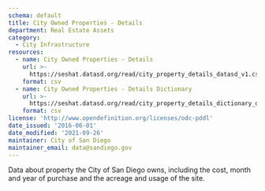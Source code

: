 ```yaml
---
schema: default
title: City Owned Properties - Details
department: Real Estate Assets
category:
  - City Infrastructure
resources:
  - name: City Owned Properties - Details
    url: >-
      https://seshat.datasd.org/read/city_property_details_datasd_v1.csv
    format: csv
  - name: City Owned Properties - Details Dictionary
    url: >-
      https://seshat.datasd.org/read/city_property_details_dictionary_datasd.csv
    format: csv
license: 'http://www.opendefinition.org/licenses/odc-pddl'
date_issued: '2016-06-01'
date_modified: '2021-09-26'
maintainer: City of San Diego
maintainer_email: data@sandiego.gov
---
```

Data about property the City of San Diego owns, including the cost,
month and year of purchase and the acreage and usage of the site.
